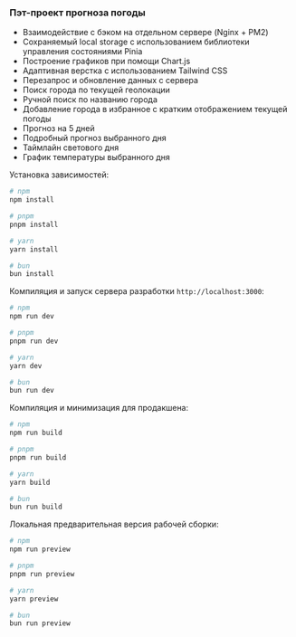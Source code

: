 ### Пэт-проект прогноза погоды

- Взаимодействие с бэком на отдельном сервере (Nginx + PM2)
- Сохраняемый local storage с использованием библиотеки управления состояниями Pinia
- Построение графиков при помощи Chart.js
- Адаптивная верстка с использованием Tailwind CSS
- Перезапрос и обновление данных с сервера
- Поиск города по текущей геолокации
- Ручной поиск по названию города
- Добавление города в избранное с кратким отображением текущей погоды
- Прогноз на 5 дней 
- Подробный прогноз выбранного дня
- Таймлайн светового дня
- График температуры выбранного дня

Установка зависимостей:

```bash
# npm
npm install

# pnpm
pnpm install

# yarn
yarn install

# bun
bun install
```

Компиляция и запуск сервера разработки `http://localhost:3000`:

```bash
# npm
npm run dev

# pnpm
pnpm run dev

# yarn
yarn dev

# bun
bun run dev
```

Компиляция и минимизация для продакшена:

```bash
# npm
npm run build

# pnpm
pnpm run build

# yarn
yarn build

# bun
bun run build
```

Локальная предварительная версия рабочей сборки:

```bash
# npm
npm run preview

# pnpm
pnpm run preview

# yarn
yarn preview

# bun
bun run preview
```